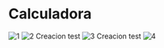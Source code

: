 # Calculadora
![1](https://github.com/LeandroEsteban/Calculadora/assets/127903058/dfa21c3a-d07d-4ba0-8ea2-3cb1c8ec72af)
![2](https://github.com/LeandroEsteban/Calculadora/assets/127903058/912d7872-a88b-4596-92a6-ad2a20559218)
Creacion test
![3](https://github.com/LeandroEsteban/Calculadora/assets/127903058/7da4900f-64fd-491b-a7e2-84e80fedda1e)
Creacion test
![4](https://github.com/LeandroEsteban/Calculadora/assets/127903058/856b0f1a-a9da-4e8d-8a96-a2ec974afe1c)
